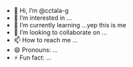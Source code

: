 - 👋 Hi, I’m @cctala-g
- 👀 I’m interested in ...
- 🌱 I’m currently learning ...yep this is me
- 💞️ I’m looking to collaborate on ...
- 📫 How to reach me ...
- 😄 Pronouns: ...
- ⚡ Fun fact: ...

<!---
cctala-g/cctala-g is a ✨ special ✨ repository because its `README.md` (this file) appears on your GitHub profile.
You can click the Preview link to take a look at your changes.
--->
